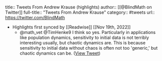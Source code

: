 title:: Tweets From Andrew Krause (highlights)
author:: [[@BlindMath on Twitter]]
full-title:: "Tweets From Andrew Krause"
category:: #tweets
url:: https://twitter.com/BlindMath

- Highlights first synced by [[Readwise]] [[Nov 19th, 2022]]
	- @math_vet @TimHenke9 I think so yes. Particularly in applications like population dynamics, sensitivity to initial data is not terribly interesting usually, but chaotic dynamics are. This is because sensitivity to initial data without chaos is often not too 'generic,' but chaotic dynamics can be. ([View Tweet](https://twitter.com/BlindMath/status/1404837422949617666))